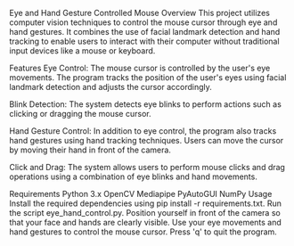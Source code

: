 Eye and Hand Gesture Controlled Mouse
Overview
This project utilizes computer vision techniques to control the mouse cursor through eye and hand gestures. It combines the use of facial landmark detection and hand tracking to enable users to interact with their computer without traditional input devices like a mouse or keyboard.

Features
Eye Control: The mouse cursor is controlled by the user's eye movements. The program tracks the position of the user's eyes using facial landmark detection and adjusts the cursor accordingly.

Blink Detection: The system detects eye blinks to perform actions such as clicking or dragging the mouse cursor.

Hand Gesture Control: In addition to eye control, the program also tracks hand gestures using hand tracking techniques. Users can move the cursor by moving their hand in front of the camera.

Click and Drag: The system allows users to perform mouse clicks and drag operations using a combination of eye blinks and hand movements.

Requirements
Python 3.x
OpenCV
Mediapipe
PyAutoGUI
NumPy
Usage
Install the required dependencies using pip install -r requirements.txt.
Run the script eye_hand_control.py.
Position yourself in front of the camera so that your face and hands are clearly visible.
Use your eye movements and hand gestures to control the mouse cursor.
Press 'q' to quit the program.
